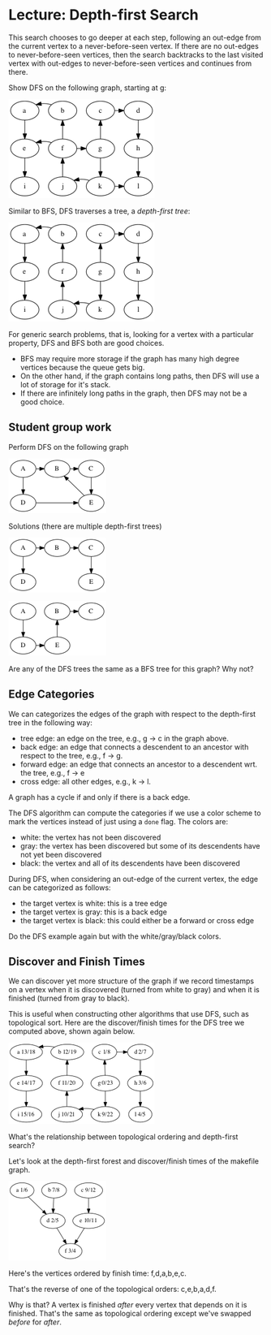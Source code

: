 # Lecture: Depth-first Search

This search chooses to go deeper at each step, following an out-edge
from the current vertex to a never-before-seen vertex. If there are no
out-edges to never-before-seen vertices, then the search backtracks to
the last visited vertex with out-edges to never-before-seen vertices
and continues from there.

Show DFS on the following graph, starting at g:

![**Depth-first search starting from vertex g.**](./digraph2.png)

Similar to BFS, DFS traverses a tree, a *depth-first tree*:

![**Depth-first tree rooted at vertex g.**](./digraph6.png)

For generic search problems, that is, looking for a vertex with
a particular property, DFS and BFS both are good choices.

- BFS may require more storage if the graph has many high degree
  vertices because the queue gets big. 
- On the other hand, if the graph contains long paths, then DFS
  will use a lot of storage for it's stack.
- If there are infinitely long paths in the graph, then DFS
  may not be a good choice.

## Student group work

Perform DFS on the following graph

![**DFS exercise.**](./digraph4.png)

Solutions (there are multiple depth-first trees)

![**Solution 1 DFS tree.**](./digraph7.png)

![**Solution 2 DFS tree.**](./digraph8.png)

Are any of the DFS trees the same as a BFS tree for this graph?
Why not?

## Edge Categories

We can categorizes the edges of the graph with respect to the depth-first 
tree in the following way:
- tree edge: an edge on the tree, e.g., g → c in the graph above.
- back edge: an edge that connects a descendent to an ancestor
  with respect to the tree, e.g., f → g.
- forward edge: an edge that connects an ancestor to a descendent
  wrt. the tree, e.g., f → e
- cross edge: all other edges, e.g., k → l.

A graph has a cycle if and only if there is a back edge.

The DFS algorithm can compute the categories if we use a color
scheme to mark the vertices instead of just using a `done` flag.
The colors are:
- white: the vertex has not been discovered
- gray: the vertex has been discovered but some of its descendents
  have not yet been discovered
- black: the vertex and all of its descendents have been discovered

During DFS, when considering an out-edge of the current vertex, the edge
can be categorized as follows:
- the target vertex is white: this is a tree edge
- the target vertex is gray: this is a back edge
- the target vertex is black: this could either be a forward or cross edge

Do the DFS example again but with the white/gray/black colors.

## Discover and Finish Times

We can discover yet more structure of the graph if we record
timestamps on a vertex when it is discovered (turned from white to
gray) and when it is finished (turned from gray to black).

This is useful when constructing other algorithms that use DFS,
such as topological sort. Here are the discover/finish times
for the DFS tree we computed above, shown again below.

![**Depth-first tree with discover/finish times.**](./digraph10.png)

What's the relationship between topological ordering and depth-first
search?

Let's look at the depth-first forest and discover/finish
times of the makefile graph.

![**Makefile dependencies with discover/finish time.**](./digraph9.png)

Here's the vertices ordered by finish time:
f,d,a,b,e,c.

That's the reverse of one of the topological orders:
c,e,b,a,d,f.

Why is that? A vertex is finished *after* every vertex that depends
on it is finished. That's the same as topological ordering
except we've swapped *before* for *after*.
